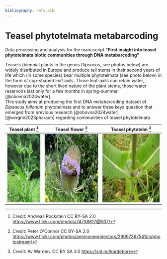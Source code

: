 ```yaml
---
bibliography: refs.bib  
---
```


# Teasel phytotelmata metabarcoding

Data processing and analysis for the manuscript **"First insight into teasel phytotelmata biotic communities through DNA metabarcoding"**  
  
Teasels (biennial plants in the genus *Dipsacus*, see photos below) are widely distributed in Europe and produce tall stems in their second years of life which (in some species) bear multiple phytotelmata (see photo below) in the form of cup-shaped leaf axils. Those leaf-axils can retain water, however due to the short lived nature of the plant stems, those water reservoirs last only for a few months in spring-summer [@obovna2024water].  
This study aims at producing the first DNA metabarcoding dataset of *Dipsacus fullonum* phytotelmata and to answer three keys question that emerged from previous research [@obovna2024water] [@vergne2023pharaoh] regarding communities of teasel phytotelmata.  


| Teasel plant  [^1] | Teasel flower [^2] | Teasel phytotelm [^3] |
| ------------- | ------------- | ------------- |
|<img src="images/Image_dipsacus_3.jpg" height ="220">|<img src="images/Image_dipsacus_1.jpg" height ="220">|<img src="images/Image_dipsacus_2.jpg" height ="220">|








[^1]: Credit: Andreas Rockstein CC BY-SA 2.0 https://www.flickr.com/photos/74738817@N07/  
[^2]: Credit: Peter O'Connor CC BY-SA 2.0 https://www.flickr.com/photos/anemoneprojectors/29097367541/in/photostream/  
[^3]: Credit: Av Warden. CC BY SA 3.0 https://snl.no/kardeborre  